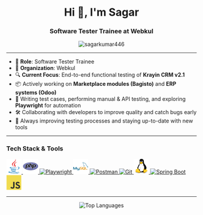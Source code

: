 <h1 align="center">Hi 👋, I'm Sagar</h1>
<h3 align="center">Software Tester Trainee at Webkul</h3>

<p align="center">
  <img src="https://komarev.com/ghpvc/?username=sagarkumar446&label=Profile%20views&color=0e75b6&style=flat" alt="sagarkumar446" />
</p>

---

- 🧪 **Role**: Software Tester Trainee  
- 🏢 **Organization**: Webkul  
- 🔍 **Current Focus**: End-to-end functional testing of **Krayin CRM v2.1**  
- 📦 Actively working on **Marketplace modules (Bagisto)** and **ERP systems (Odoo)**  
- 🧪 Writing test cases, performing manual & API testing, and exploring **Playwright** for automation  
- 🛠️ Collaborating with developers to improve quality and catch bugs early  
- 🚀 Always improving testing processes and staying up-to-date with new tools

---

<h3 align="left">Tech Stack & Tools</h3>

<p align="left">
  <a href="https://www.java.com" target="_blank" rel="noreferrer">
    <img src="https://raw.githubusercontent.com/devicons/devicon/master/icons/java/java-original.svg" alt="Java" width="40" height="40"/>
  </a>
  <a href="https://www.php.net/" target="_blank" rel="noreferrer">
    <img src="https://raw.githubusercontent.com/devicons/devicon/master/icons/php/php-original.svg" alt="PHP" width="40" height="40"/>
  </a>
  <a href="https://playwright.dev/" target="_blank" rel="noreferrer">
    <img src="https://playwright.dev/img/playwright-logo.svg" alt="Playwright" width="40" height="40"/>
  </a>
  <a href="https://www.mysql.com/" target="_blank" rel="noreferrer">
    <img src="https://raw.githubusercontent.com/devicons/devicon/master/icons/mysql/mysql-original-wordmark.svg" alt="MySQL" width="40" height="40"/>
  </a>
  <a href="https://postman.com" target="_blank" rel="noreferrer">
    <img src="https://www.vectorlogo.zone/logos/getpostman/getpostman-icon.svg" alt="Postman" width="40" height="40"/>
  </a>
  <a href="https://git-scm.com/" target="_blank" rel="noreferrer">
    <img src="https://www.vectorlogo.zone/logos/git-scm/git-scm-icon.svg" alt="Git" width="40" height="40"/>
  </a>
  <a href="https://www.linux.org/" target="_blank" rel="noreferrer">
    <img src="https://raw.githubusercontent.com/devicons/devicon/master/icons/linux/linux-original.svg" alt="Linux" width="40" height="40"/>
  </a>
  <a href="https://spring.io/" target="_blank" rel="noreferrer">
    <img src="https://www.vectorlogo.zone/logos/springio/springio-icon.svg" alt="Spring Boot" width="40" height="40"/>
  </a>
  <a href="https://developer.mozilla.org/en-US/docs/Web/JavaScript" target="_blank" rel="noreferrer">
    <img src="https://raw.githubusercontent.com/devicons/devicon/master/icons/javascript/javascript-original.svg" alt="JavaScript" width="40" height="40"/>
  </a>
</p>

---

<p align="center">
  <img src="https://github-readme-stats.vercel.app/api/top-langs?username=sagarkumar446&show_icons=true&locale=en&layout=compact" alt="Top Languages" />
</p>
